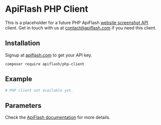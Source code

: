 # ApiFlash PHP Client

This is a placeholder for a future PHP ApiFlash [website screenshot API](https://apiflash.com) client. 
Get in touch with us at [contact@apiflash.com](mailto:contact@apiflash.com) if you need this client. 

## Installation

Signup at [apiflash.com](https://apiflash.com) to get your API key.

```
composer require apiflash/php-client
```

## Example

```php
# PHP client not available yet.
```

## Parameters

Check the [ApiFlash documentation](https://apiflash.com/documentation) for more details.